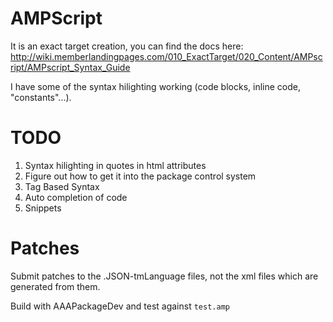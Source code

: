 AMPScript
====

It is an exact target creation, you can find the docs here: http://wiki.memberlandingpages.com/010_ExactTarget/020_Content/AMPscript/AMPscript_Syntax_Guide

I have some of the syntax hilighting working (code blocks, inline code, "constants"...).

TODO
====
1.  Syntax hilighting in quotes in html attributes
1.  Figure out how to get it into the package control system
1.  Tag Based Syntax
1.  Auto completion of code
1.  Snippets

Patches
====

Submit patches to the .JSON-tmLanguage files, not the xml files which are generated from them.

Build with AAAPackageDev and test against `test.amp`
